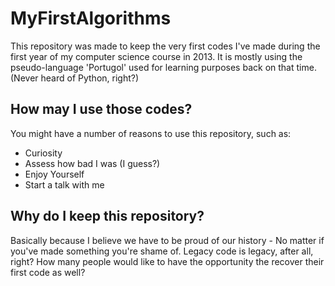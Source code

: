# MyFirstAlgorithms

This repository was made to keep the very first codes I've made during the first year of my computer science course in 2013.
It is mostly using the pseudo-language 'Portugol' used for learning purposes back on that time. (Never heard of Python, right?)

## How may I use those codes?

You might have a number of reasons to use this repository, such as:
* Curiosity
* Assess how bad I was (I guess?)
* Enjoy Yourself
* Start a talk with me

## Why do I keep this repository?

Basically because I believe we have to be proud of our history - No matter if you've made something you're shame of. Legacy code is legacy, after all, right?
How many people would like to have the opportunity the recover their first code as well?
